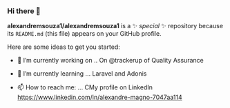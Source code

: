 ### Hi there 👋


**alexandremsouza1/alexandremsouza1** is a ✨ _special_ ✨ repository because its `README.md` (this file) appears on your GitHub profile.

Here are some ideas to get you started:

- 🔭 I’m currently working on ..
 On @trackerup of Quality Assurance
- 🌱 I’m currently learning ...
Laravel and Adonis



- 📫 How to reach me: ...
CMy profile on LinkedIn https://www.linkedin.com/in/alexandre-magno-7047aa114



